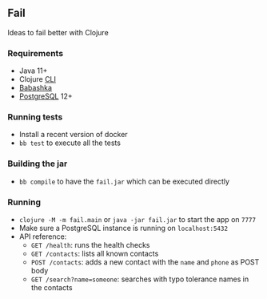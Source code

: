## Fail

Ideas to fail better with Clojure

### Requirements
- Java 11+
- Clojure [CLI](https://clojure.org/guides/getting_started#_clojure_installer_and_cli_tools)
- [Babashka](https://babashka.org/)
- [PostgreSQL](https://www.postgresql.org/download/) 12+

### Running tests
- Install a recent version of docker
- `bb test` to execute all the tests

### Building the jar
- `bb compile` to have the `fail.jar` which can be executed directly

### Running
- `clojure -M -m fail.main` or `java -jar fail.jar` to start the app on `7777`
- Make sure a PostgreSQL instance is running on `localhost:5432`
- API reference:
  - `GET /health`: runs the health checks
  - `GET /contacts`: lists all known contacts
  - `POST /contacts`: adds a new contact with the `name` and `phone` as POST body
  - `GET /search?name=someone`: searches with typo tolerance names in the contacts
